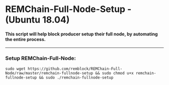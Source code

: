 # REMChain-Full-Node-Setup - (Ubuntu 18.04)

#### This script will help block producer setup their full node, by automating the entire process.

***

### Setup REMChain-Full-Node:

```
sudo wget https://github.com/remblock/REMChain-Full-Node/raw/master/remchain-fullnode-setup && sudo chmod u+x remchain-fullnode-setup && sudo ./remchain-fullnode-setup
```

